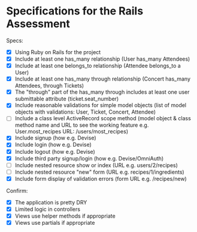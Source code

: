 # Specifications for the Rails Assessment

Specs:
- [x] Using Ruby on Rails for the project
- [x] Include at least one has_many relationship (User has_many Attendees)
- [x] Include at least one belongs_to relationship (Attendee belongs_to a User)
- [x] Include at least one has_many through relationship (Concert has_many Attendees, through Tickets)
- [x] The "through" part of the has_many through includes at least one user submittable attribute (ticket.seat_number)
- [x] Include reasonable validations for simple model objects (list of model objects with validations: User, Ticket, Concert, Attendee)
- [ ] Include a class level ActiveRecord scope method (model object & class method name and URL to see the working feature e.g. User.most_recipes URL: /users/most_recipes)
- [x] Include signup (how e.g. Devise)
- [x] Include login (how e.g. Devise)
- [x] Include logout (how e.g. Devise)
- [x] Include third party signup/login (how e.g. Devise/OmniAuth)
- [ ] Include nested resource show or index (URL e.g. users/2/recipes)
- [ ] Include nested resource "new" form (URL e.g. recipes/1/ingredients)
- [x] Include form display of validation errors (form URL e.g. /recipes/new)

Confirm:
- [x] The application is pretty DRY
- [x] Limited logic in controllers
- [x] Views use helper methods if appropriate
- [x] Views use partials if appropriate
